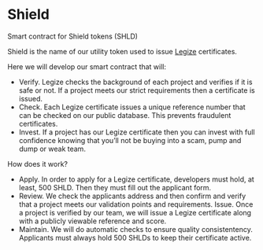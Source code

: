 # Shield
Smart contract for Shield tokens (SHLD)

Shield is the name of our utility token used to issue <a href="https://github.com/legize">Legize</a> certificates.

Here we will develop our smart contract that will:
- Verify. Legize checks the background of each project and verifies if it is safe or not. If a project meets our strict requirements then a certificate is issued.
- Check. Each Legize certificate issues a unique reference number that can be checked on our public database. This prevents fraudulent certificates.
- Invest. If a project has our Legize certificate then you can invest with full confidence knowing that you’ll not be buying into a scam, pump and dump or weak team.

How does it work?
- Apply. In order to apply for a Legize certificate, developers must hold, at least, 500 SHLD. Then they must fill out the applicant form.
- Review. We check the applicants address and then confirm and verify that a project meets our validation points and requirements.
Issue. Once a project is verified by our team, we will issue a Legize certificate along with a publicly viewable reference and score.
- Maintain. We will do automatic checks to ensure quality consistentency. Applicants must always hold 500 SHLDs to keep their certificate active.